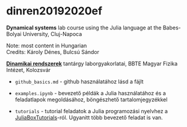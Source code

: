 # dinren20192020ef

**Dynamical systems** lab course using the Julia language at the Babes-Bolyai University, Cluj-Napoca

Note: most content in Hungarian  
Credits: Károly Dénes, Bulcsú Sándor


[**Dinamikai rendszerek**](http://phys.ubbcluj.ro/~bulcsu.sandor/dinamikai-rendszerek-20192020-ef/) tantárgy laborgyakorlatai, BBTE Magyar Fizika Intézet, Kolozsvár

* `github_basics.md` - github használatához lásd a  fájlt

* `examples.ipynb` - bevezető példák a Julia használatához és a feladatlapok megoldásához, böngészhető tartalomjegyzékkel

* `tutorials` - tutorial feladatok a Julia programozási nyelvhez a [JuliaBoxTutorials](https://github.com/JuliaComputing/JuliaBoxTutorials/tree/master/introductory-tutorials/intro-to-julia)-ról. Ugyanitt több bevezető feladat is van.

